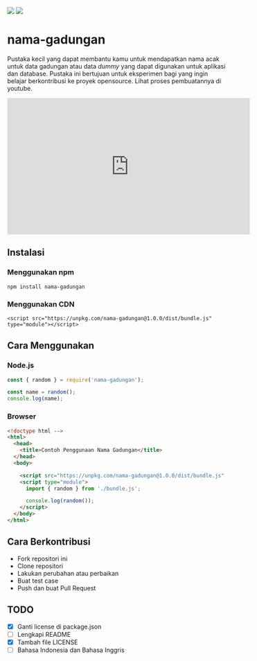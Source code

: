 <img src="https://img.shields.io/codecov/c/github/rizafahmi/nama-gadungan" />
<img src="https://img.shields.io/github/repo-size/rizafahmi/nama-gadungan" />

# nama-gadungan

Pustaka kecil yang dapat membantu kamu untuk mendapatkan nama acak untuk data gadungan atau data _dummy_ yang dapat digunakan untuk aplikasi dan database. Pustaka ini bertujuan untuk eksperimen bagi yang ingin belajar berkontribusi ke proyek opensource. Lihat proses pembuatannya di youtube.

<iframe width="560" height="315" src="https://www.youtube.com/embed/videoseries?list=PLTY2nW4jwtG_5wjvX1hFqgRe_QbcLVsWS" frameborder="0" allow="accelerometer; autoplay; clipboard-write; encrypted-media; gyroscope; picture-in-picture" allowfullscreen></iframe>

## Instalasi

### Menggunakan npm

```
npm install nama-gadungan
```

### Menggunakan CDN

```
<script src="https://unpkg.com/nama-gadungan@1.0.0/dist/bundle.js" type="module"></script>
```

## Cara Menggunakan

### Node.js
```javascript
const { random } = require('nama-gadungan');

const name = random();
console.log(name);
```

### Browser

```html
<!doctype html -->
<html>
  <head>
    <title>Contoh Penggunaan Nama Gadungan</title>
  </head>
  <body>

    <script src="https://unpkg.com/nama-gadungan@1.0.0/dist/bundle.js" type="module"></script>
    <script type="module">
      import { random } from './bundle.js';

      console.log(random());
    </script>
  </body>
</html>
```

## Cara Berkontribusi

* Fork repositori ini
* Clone repositori
* Lakukan perubahan atau perbaikan
* Buat test case
* Push dan buat Pull Request

## TODO
- [x] Ganti license di package.json
- [ ] Lengkapi README
- [x] Tambah file LICENSE
- [ ] Bahasa Indonesia dan Bahasa Inggris
